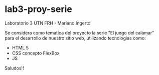 # lab3-proy-serie
Laboratorio 3 UTN FRH - Mariano Ingerto 

Se considera como tematica del proyecto la serie "El juego del calamar" para el desarrollo de nuestro sitio web, utilizando tecnologias como:

* HTML 5
* CSS concepto FlexBox
* JS

Saludos!!
